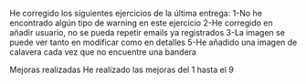 He corregido los siguientes ejercicios de la última entrega:
1-No he encontrado algún tipo de warning en este ejercicio
2-He corregido en añadir usuario, no se pueda repetir emails ya registrados
3-La imagen se puede ver tanto en modificar como en detalles
5-He añadido una imagen de calavera cada vez que no encuentre una bandera

Mejoras realizadas
He realizado las mejoras del 1 hasta el 9
